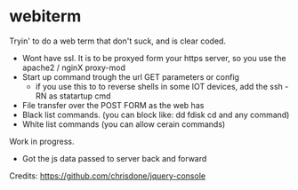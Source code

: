 # webiterm
Tryin' to do a web term that don't suck, and is clear coded.



* Wont have ssl. It is to be proxyed form your https server, so you use the apache2  / nginX proxy-mod
* Start up command trough the url GET parameters or config
    * if you use this to to  reverse shells in some IOT devices, add the ssh -RN as statartup cmd
* File transfer over the POST FORM as the web has
* Black list commands. (you can block like: dd  fdisk  cd  and any command)
* White list commands (you can allow cerain commands)


Work in progress.
  * Got the js data passed to server back and forward
  


Credits:
https://github.com/chrisdone/jquery-console
